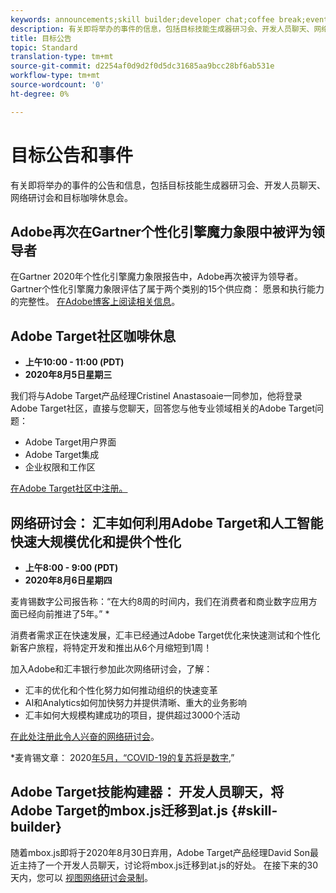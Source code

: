 ```yaml
---
keywords: announcements;skill builder;developer chat;coffee break;events
description: 有关即将举办的事件的信息，包括目标技能生成器研习会、开发人员聊天、网络研讨会和目标咖啡休息会。
title: 目标公告
topic: Standard
translation-type: tm+mt
source-git-commit: d2254af0d9d2f0d5dc31685aa9bcc28bf6ab531e
workflow-type: tm+mt
source-wordcount: '0'
ht-degree: 0%

---
```



# 目标公告和事件

有关即将举办的事件的公告和信息，包括目标技能生成器研习会、开发人员聊天、网络研讨会和目标咖啡休息会。

## Adobe再次在Gartner个性化引擎魔力象限中被评为领导者

在Gartner 2020年个性化引擎魔力象限报告中，Adobe再次被评为领导者。 Gartner个性化引擎魔力象限评估了属于两个类别的15个供应商： 愿景和执行能力的完整性。 [在Adobe博客上阅读相关信息](https://theblog.adobe.com/adobe-again-named-leader-in-gartner-magic-quadrant-for-personalization-engines/)。

## Adobe Target社区咖啡休息

* **上午10:00 - 11:00 (PDT)**
* **2020年8月5日星期三**

我们将与Adobe Target产品经理Cristinel Anastasoaie一同参加，他将登录Adobe Target社区，直接与您聊天，回答您与他专业领域相关的Adobe Target问题：

* Adobe Target用户界面
* Adobe Target集成
* 企业权限和工作区

[在Adobe Target社区中注册。](https://adobe-target-community-coffee-breaks.experienceleague.adobeevents.com/)

## 网络研讨会： 汇丰如何利用Adobe Target和人工智能快速大规模优化和提供个性化

* **上午8:00 - 9:00 (PDT)**
* **2020年8月6日星期四**

麦肯锡数字公司报告称：“在大约8周的时间内，我们在消费者和商业数字应用方面已经向前推进了5年。” *

消费者需求正在快速发展，汇丰已经通过Adobe Target优化来快速测试和个性化新客户旅程，将特定开发和推出从6个月缩短到1周！

加入Adobe和汇丰银行参加此次网络研讨会，了解：

* 汇丰的优化和个性化努力如何推动组织的快速变革
* AI和Analytics如何加快努力并提供清晰、重大的业务影响
* 汇丰如何大规模构建成功的项目，提供超过3000个活动

[在此处注册此令人兴奋的网络研讨会](https://hsbc-targetai.experienceleague.adobeevents.com/)。

*麦肯锡文章： 2020[年5月，“COVID-19的复苏将是数字](https://www.mckinsey.com/business-functions/mckinsey-digital/our-insights/the-covid-19-recovery-will-be-digital-a-plan-for-the-first-90-days#),”

## Adobe Target技能构建器： 开发人员聊天，将Adobe Target的mbox.js迁移到at.js {#skill-builder}

随着mbox.js即将于2020年8月30日弃用，Adobe Target产品经理David Son最近主持了一个开发人员聊天，讨论将mbox.js迁移到at.js的好处。 在接下来的30天内，您可以 [视图网络研讨会录制](https://seminars.adobeconnect.com/ptdo6mfo6qn6/?proto=true)。